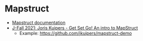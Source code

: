# Mapstruct

* [Mapstruct documentation](https://mapstruct.org/documentation/installation/)
* [J-Fall 2021: Joris Kuipers - Get Set Go! An intro to MapStruct](https://www.youtube.com/watch?v=xy9mzm1DbKk)
  * Example: https://github.com/jkuipers/mapstruct-demo
